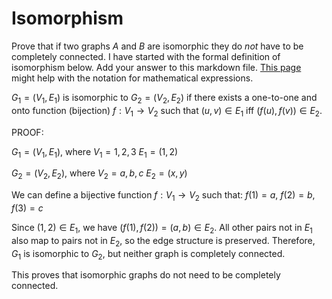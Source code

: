 # Isomorphism

Prove that if two graphs $A$ and $B$ are isomorphic they do *not* have to
be completely connected. I have started with the formal definition of
isomorphism below. Add your answer to this markdown file. [This
page](https://docs.github.com/en/get-started/writing-on-github/working-with-advanced-formatting/writing-mathematical-expressions)
might help with the notation for mathematical expressions.

$G_1=(V_1 , E_1)$ is isomorphic to $G_2 = (V_2, E_2)$ if there exists a
one-to-one and onto function (bijection) $f: V_1 \rightarrow V_2$ such that $(u,v)
\in E_1$ iff $(f(u),f(v)) \in E_2$.

PROOF:

$G_1 = (V_1, E_1)$, where $V_1 = {1, 2, 3}$ $E_1 = {(1,2)}$


$G_2 = (V_2, E_2)$, where $V_2 = {a, b, c}$ $E_2 = {(x,y)}$

We can define a bijective function $f : V_1 \rightarrow V_2$ such that: $f(1) = a$, $f(2) = b$, $f(3) = c$

Since $(1,2) \in E_1$, we have $(f(1), f(2)) = (a,b) \in E_2$.
All other pairs not in $E_1$ also map to pairs not in $E_2$, so the edge structure is preserved.
Therefore, $G_1$ is isomorphic to $G_2$, but neither graph is completely connected.

This proves that isomorphic graphs do not need to be completely connected.
